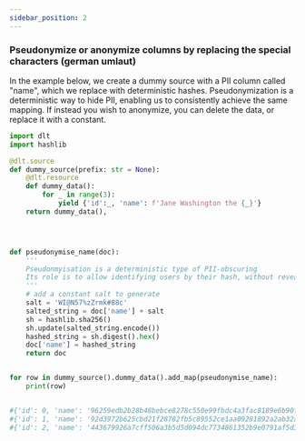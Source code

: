 ```yaml
---
sidebar_position: 2
---
```


### Pseudonymize or anonymize columns by replacing the special characters (german umlaut)

In the example below, we create a dummy source with a PII column called "name", which we replace with deterministic hashes.
Pseudonymization is a deterministic way to hide PII, enabling us to consistently achieve the same mapping. If instead you wish to anonymize, you can delete the data, or replace it with a constant.

```python
import dlt
import hashlib

@dlt.source
def dummy_source(prefix: str = None):
    @dlt.resource
    def dummy_data():
        for _ in range(3):
            yield {'id':_, 'name': f'Jane Washington the {_}'}
    return dummy_data(),




def pseudonymise_name(doc):
    '''
    Pseudonmyisation is a deterministic type of PII-obscuring
    Its role is to allow identifying users by their hash, without revealing the underlying info.
    '''
    # add a constant salt to generate
    salt = 'WI@N57%zZrmk#88c'
    salted_string = doc['name'] + salt
    sh = hashlib.sha256()
    sh.update(salted_string.encode())
    hashed_string = sh.digest().hex()
    doc['name'] = hashed_string
    return doc


for row in dummy_source().dummy_data().add_map(pseudonymise_name):
    print(row)


#{'id': 0, 'name': '96259edb2b28b48bebce8278c550e99fbdc4a3fac8189e6b90f183ecff01c442'}
#{'id': 1, 'name': '92d3972b625cbd21f28782fb5c89552ce1aa09281892a2ab32aee8feeb3544a1'}
#{'id': 2, 'name': '443679926a7cff506a3b5d5d094dc7734861352b9e0791af5d39db5a7356d11a'}

```

